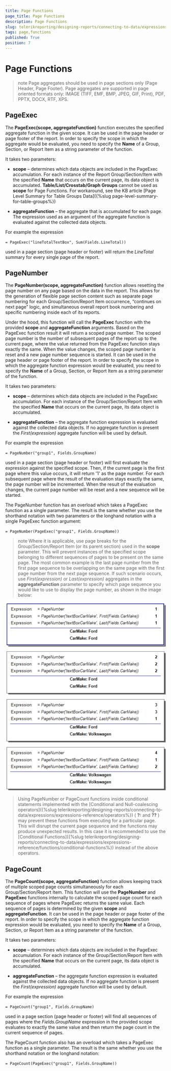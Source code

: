 ```yaml
---
title: Page Functions
page_title: Page Functions 
description: Page Functions
slug: telerikreporting/designing-reports/connecting-to-data/expressions/expressions-reference/functions/page-functions
tags: page,functions
published: True
position: 7
---
```


# Page Functions

>note Page aggregates should be used in page sections only (Page Header, Page Footer). Page aggregates are supported in page oriented formats only: IMAGE (TIFF, EMF, BMP, JPEG, GIF, Print), PDF, PPTX, DOCX, RTF, XPS.         

## PageExec

The __PageExec(scope, aggregateFunction)__ function executes the specified aggregate function in the given scope. It can be used in the page header or page footer of the report. In order to specify the scope in which the aggregate would be evaluated, you need to specify the __Name__ of a Group, Section, or Report Item as a string parameter of the function.         

It takes two parameters:

* __scope__ – determines which data objects are included in the PageExec accumulation. For each instance of the Report Group/Section/Item with the specified __Name__ that occurs on the current page, its data object is accumulated. __Table/List/Crosstab/Graph Groups__ cannot be used as __scope__ for Page Functions. For workaround, see the KB article [Page Level Summary for Table Groups Data]({%slug page-level-summary-for-table-groups%}) 

* __aggregateFunction__ – the aggregate that is accumulated for each page. The expression used as an argument of the aggregate function is evaluated against the collected data objects.             

For example the expression         

`= PageExec("lineTotalTextBox", Sum(Fields.LineTotal))`

used in a page section (page header or footer) will return the *LineTotal*  summary for every single page of the report.         

## PageNumber

The __PageNumber(scope, aggregateFunction)__  function allows resetting the page number on any page based on the data in the report. This allows for the generation of flexible page section content such as separate page numbering for each Group/Section/Report Item occurrence, “continues on next page” logic, and simultaneous overall report book numbering and specific numbering inside each of its reports.         

Under the hood, this function will call the __PageExec__ function with the provided __scope__ and __aggregateFunction__  arguments. Based on the PageExec function result it will return a scoped page number. The scoped page number is the number of subsequent pages of the report up to the current page, where the value returned from the PageExec function stays exactly the same. When the value changes, the scoped page number is reset and a new page number sequence is started. It can be used in the page header or page footer of the report. In order to specify the scope in which the aggregate function expression would be evaluated, you need to specify the __Name__ of a Group, Section, or Report Item as a string parameter of the function.         

It takes two parameters:

* __scope__  – determines which data objects are included in the PageExec accumulation. For each instance of the Group/Section/Report Item with the specified __Name__ that occurs on the current page, its data object is accumulated.             

* __aggregateFunction__ – the aggregate function expression is evaluated against the collected data objects. If no aggregate function is present the *First(expression)* aggregate function will be used by default.             

For example the expression         

`= PageNumber("group1", Fields.GroupName)`

used in a page section (page header or footer) will first evaluate the expression against the specified scope. Then, if the current page is the first page where this value occurs, it will return '1' as the page number. For each subsequent page where the result of the evaluation stays exactly the same, the page number will be incremented. When the result of the evaluation changes, the current page number will be reset and a new sequence will be started.         

The PageNumber function has an overload which takes a PageExec function as a single parameter. The result is the same whether you use the shorthand notation with two parameters or the longhand notation with a single PageExec function argument:         

`= PageNumber(PageExec("group1", Fields.GroupName))`

>note Where it is applicable, use page breaks for the Group/Section/Report Item (or its parent section) used in the  __scope__ parameter. This will prevent instances of the specified scope belonging to different sequences of pages to be present on the same page. The most common example is the last page number from the first page sequence to be overlapping on the same page with the first page number from the next page sequence. If such scenario occurs, use  *First(expression)* or *Last(expression)*  aggregates in the  __aggregateFunction__  parameter to specify which page sequence you would like to use to display the page number, as shown in the image below:           
  

  ![Reset Page Last First](images/ResetPageLastFirst.png)

> Using PageNumber or PageCount functions inside conditional statements implemented with the [Conditional and Null-coalescing operators]({%slug telerikreporting/designing-reports/connecting-to-data/expressions/expressions-reference/operators%}) ( __?:__  and  __??__ ) may prevent these functions from executing for a particular page. This will disrupt the current page sequence and the functions may produce unexpected results. In this case it is recommended to use the [Conditional Functions]({%slug telerikreporting/designing-reports/connecting-to-data/expressions/expressions-reference/functions/conditional-functions%}) instead of the above operators.           

## PageCount

The __PageCount(scope, aggregateFunction)__ function allows keeping track of multiple scoped page counts simultaneously for each Group/Section/Report Item. This function will use the __PageNumber__ and __PageExec__  functions internally to calculate the scoped page count for each sequence of pages where PageExec returns the same value. Each sequence of pages is determined by the given __scope__  and __aggregateFunction__. It can be used in the page header or page footer of the report. In order to specify the scope in which the aggregate function expression would be evaluated, you need to specify the __Name__ of a Group, Section, or Report Item as a string parameter of the function.         

It takes two parameters:

* __scope__ – determines which data objects are included in the PageExec accumulation. For each instance of the Group/Section/Report Item with the specified __Name__ that occurs on the current page, its data object is accumulated.             

* __aggregateFunction__ – the aggregate function expression is evaluated against the collected data objects. If no aggregate function is present the *First(expression)* aggregate function will be used by default.             

For example the expression         

`= PageCount("group1", Fields.GroupName)`

used in a page section (page header or footer) will find all sequences of pages where the *Fields.GroupName* expression in the provided scope evaluates to exactly the same value and then return the page count in the current sequence of pages.         

The PageCount function also has an overload which takes a PageExec function as a single parameter. The result is the same whether you use the shorthand notation or the longhand notation:         

`= PageCount(PageExec("group1", Fields.GroupName))`
